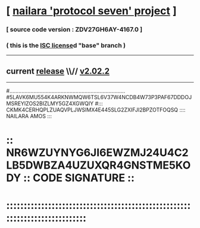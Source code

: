 
# [ [nailara 'protocol seven' project](http://nailara.network/) ]

### [ source code version : ZDV27GH6AY-4167.0 ]

### ( this is the [ISC license](license)d "base" branch )
---
## current [release](https://github.com/nailara-technologies/protocol-7/releases) \\\\// [v2.02.2](https://github.com/nailara-technologies/protocol-7/releases/tag/v2.02.2)
---

#.............................................................................
#5LAVK6MU554K4ARKNWMQW6TSL6V37W4NCDB4W73P3PAF67DDDOJMSREYIZOS2BIZLMY5GZ4XGWQIY
#::: CKMK4CERHQPLZUAQVPLJWSIMX4E445SLG2ZXIFJI2BPZOTFOQSQ :::: NAILARA AMOS :::
# :: NR6WZUYNYG6JI6EWZMJ24U4C2LB5DWBZA4UZUXQR4GNSTME5KODY :: CODE SIGNATURE ::
# ::::::::::::::::::::::::::::::::::::::::::::::::::::::::::::::::::::::::::::
